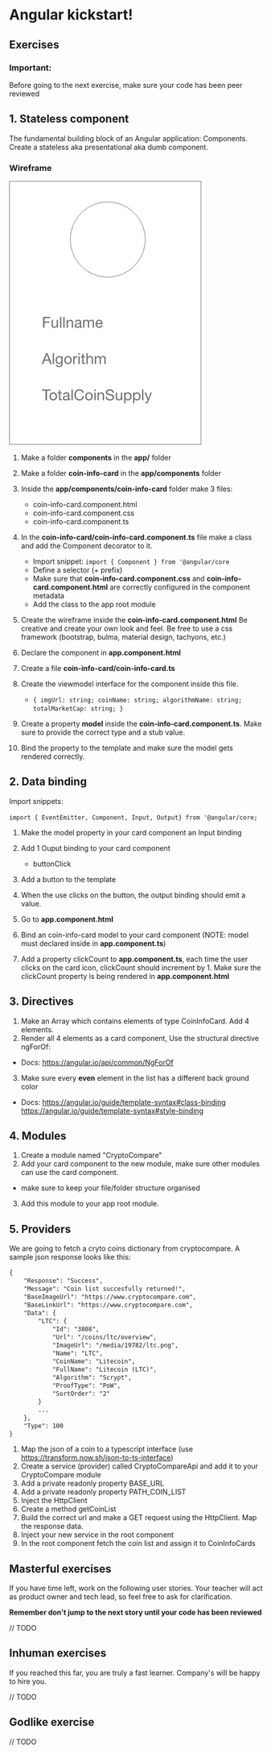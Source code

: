 
# Angular kickstart!
## Exercises

### Important: 
Before going to the next exercise, make sure your code has been peer reviewed

## 1. Stateless component

The fundamental building block of an Angular application: Components.
Create a stateless aka presentational aka dumb component.

### Wireframe 
![coin-info-prototype](exercises/img/coin-info.png)
1. Make a folder **components** in the **app/** folder
2. Make a folder **coin-info-card** in the **app/components** folder
3. Inside the **app/components/coin-info-card** folder make 3 files:

    - coin-info-card.component.html
    - coin-info-card.component.css
    - coin-info-card.component.ts
    
4. In the **coin-info-card/coin-info-card.component.ts** file make a class and add the Component decorator to it.

    - Import snippet: ``import { Component } from '@angular/core``
    - Define  a selector (+ prefix)
    - Make sure that **coin-info-card.component.css** and **coin-info-card.component.html** are
correctly configured in the component metadata
    - Add the class to the app root module

5. Create the wireframe inside the **coin-info-card.component.html**
Be creative and create your own look and feel. Be free to use a css framework (bootstrap, bulma, material design, tachyons, etc.)

6. Declare the component in **app.component.html**

6. Create a file **coin-info-card/coin-info-card.ts**

7. Create the viewmodel interface for the component inside this file.
    - ``{
      imgUrl: string;
      coinName: string;
      algorithmName: string;
      totalMarketCap: string;
      }``
8. Create a property **model** inside the **coin-info-card.component.ts**. Make sure to provide the correct type and a stub value.

9. Bind the property to the template and make sure the model gets rendered correctly.


## 2. Data binding
 
Import snippets: 

``
import { EventEmitter, Component, Input, Output} from '@angular/core;
`` 

1. Make the model property in your card component an Input binding

2. Add 1 Ouput binding to your card component
    - buttonClick
     
3. Add a button to the template

4. When the use clicks on the button, the output binding should emit a value.

5. Go to **app.component.html**

6. Bind an coin-info-card model to your card component (NOTE: model must declared inside in **app.component.ts**)

7. Add a property clickCount to **app.component.ts**, each time the user clicks on the card icon, clickCount should increment by 1. 
Make sure the clickCount property is being rendered in **app.component.html**


## 3. Directives

1. Make an Array which contains elements of type CoinInfoCard. Add 4 elements.
2. Render all 4 elements as a card component, 
Use the structural directive ngForOf:

- Docs: https://angular.io/api/common/NgForOf

3. Make sure every **even** element in the list has a different back ground color
- Docs: 
https://angular.io/guide/template-syntax#class-binding
https://angular.io/guide/template-syntax#style-binding

## 4. Modules

1. Create a module named "CryptoCompare"
2. Add your card component to the new module, make sure other modules can use the card component.
- make sure to keep your file/folder structure organised
3. Add this module to your app root module.

## 5. Providers

We are going to fetch a cryto coins dictionary from cryptocompare. 
A sample json response looks like this:

```
{
	"Response": "Success",
	"Message": "Coin list succesfully returned!",
	"BaseImageUrl": "https://www.cryptocompare.com",
	"BaseLinkUrl": "https://www.cryptocompare.com",
	"Data": {
		"LTC": {
			"Id": "3808",
			"Url": "/coins/ltc/overview",
			"ImageUrl": "/media/19782/ltc.png",
			"Name": "LTC",
			"CoinName": "Litecoin",
			"FullName": "Litecoin (LTC)",
			"Algorithm": "Scrypt",
			"ProofType": "PoW",
			"SortOrder": "2"
		}
	    ...
	},
	"Type": 100
}
```

1. Map the json of a coin to a typescript interface (use https://transform.now.sh/json-to-ts-interface)
2. Create a service (provider) called CryptoCompareApi and add it to your CryptoCompare module
3. Add a private readonly property BASE_URL
4. Add a private readonly property PATH_COIN_LIST
5. Inject the HttpClient
6. Create a method getCoinList
7. Build the correct url and make a GET request using the HttpClient. 
Map the response data.
8. Inject your new service in the root component
9. In the root component fetch the coin list and assign it to CoinInfoCards

## Masterful exercises

If you have time left, work on the following user stories.
Your teacher will act as product owner and tech lead, so feel free to ask for clarification.

**Remember don't jump to the next story until your code has been reviewed**

// TODO

## Inhuman exercises

If you reached this far, you are truly a fast learner. Company's will be happy to hire you.

// TODO

## Godlike exercise

// TODO